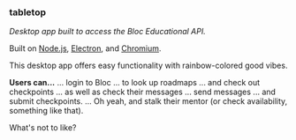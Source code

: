 ### tabletop

_Desktop app built to access the Bloc Educational API._

Built on [Node.js](https://nodejs.org), [Electron](https://electron.atom.io), and [Chromium](https://www.chromium.org).

This desktop app offers easy functionality with rainbow-colored good vibes.

**Users can...**
... login to Bloc
... to look up roadmaps
... and check out checkpoints
... as well as check their messages
... send messages
... and submit checkpoints.
... Oh yeah, and stalk their mentor (or check availability, something like that).

What's not to like?